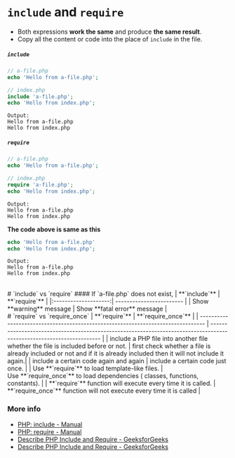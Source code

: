# `include` and `require`
- Both expressions **work the same** and produce **the same result**.
- Copy all the content or code into the place of `include` in the file.

##### `include`
```php
// a-file.php
echo 'Hello from a-file.php';
```

```php
// index.php
include 'a-file.php';
echo 'Hello from index.php';
```

```
Output:
Hello from a-file.php
Hello from index.php
```

##### `require`
```php
// a-file.php
echo 'Hello from a-file.php';
```

```php
// index.php
require 'a-file.php';
echo 'Hello from index.php';
```

```
Output:
Hello from a-file.php
Hello from index.php
```

**The code above is same as this**
```php
echo 'Hello from a-file.php'
echo 'Hello from index.php';
```

```
Output:
Hello from a-file.php
Hello from index.php
```

<br>
# `include` vs `require`
#### If `a-file.php` does not exist,
|    **`include`**     | **`require`**            |
|:--------------------:| ------------------------ |
| Show **warning** message | Show **fatal error** message |

<br>
# `require` vs `require_once`
| **`require`**                                                                          | **`require_once`**                                                                                                          |
| -------------------------------------------------------------------------------- | --------------------------------------------------------------------------------------------------------------------- |
| include a PHP file into another file whether the file is included before or not. | first check whether a file is already included or not and if it is already included then it will not include it again.|
| include a certain code again and again                                           | include a certain code just once.                                                                                     |
| Use **`require`** to load template-like files.                                         | Use **`require_once`** to load dependencies ( classes, functions, constants).                                               |
| **`require`** function will execute every time it is called.                           | **`require_once`** function will not execute every time it is called                                                        |


### More info
- [PHP: include - Manual](https://www.php.net/manual/en/function.include.php)
- [PHP: require - Manual](https://www.php.net/manual/en/function.require.php)
- [Describe PHP Include and Require - GeeksforGeeks](https://www.geeksforgeeks.org/describe-php-include-and-require/)
- [Describe PHP Include and Require - GeeksforGeeks](https://www.geeksforgeeks.org/describe-php-include-and-require/)
